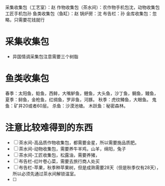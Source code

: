 采集收集包（工艺室）：赵
作物收集包（茶水间）：农作物手机包沈，动物收集包工匠手机包孙
鱼类收集包（鱼缸）：赵
锅炉房：沈
布告栏：孙
金库收集包：忽略，只需要花钱就行


# 采集收集包
- 异国情调采集包注意需要三个树脂


# 鱼类收集包
春季：太阳鱼，鲶鱼，西鲱，大嘴鲈鱼，鲤鱼，大头鱼，沙丁鱼，鲷鱼，鳗鱼，
夏季：鲟鱼，金枪鱼，红绸鱼，罗非鱼，河豚。
秋季：虎纹鳟鱼，大眼鱼。
鬼鱼：矿井20或者60层。
杀鱼：沙漠池塘。
木跃鱼：秘密森林。


# 注意比较难得到的东西
- [ ] 茶水间-高品质作物收集包，都需要金星，所以需要施品质肥。
- [ ] 茶水间-动物收集包，需要养牛羊鸡，山羊，绵阳，兔子
- [ ] 茶水间-工匠收集包，松露油，需要养猪，
- [ ] 布告栏-红叶卷心菜，需要去旅行商人处买
- [ ] 布告栏-苹果，秋季种苹果树，但是成熟需要28天（但是秋季仅有28天），所以必须先通过茶水间解锁温室。
- [ ] 





